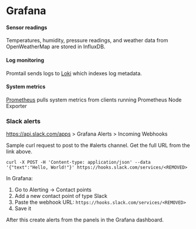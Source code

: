# Grafana

#### Sensor readings

Temperatures, humidity, pressure readings, and weather data from OpenWeatherMap are stored in InfluxDB.

#### Log monitoring

Promtail sends logs to [Loki](loki) which indexes log metadata.

#### System metrics

[Prometheus](prometheus) pulls system metrics from clients running Prometheus Node Exporter

### Slack alerts

https://api.slack.com/apps > Grafana Alerts > Incoming Webhooks

Sample curl request to post to the #alerts channel. Get the full URL from the link above.

```shell
curl -X POST -H 'Content-type: application/json' --data '{"text":"Hello, World!"}' https://hooks.slack.com/services/<REMOVED>
```

In Grafana:
1) Go to Alerting → Contact points
2) Add a new contact point of type Slack
3) Paste the webhook URL: 
```https://hooks.slack.com/services/<REMOVED>```
4) Save it

After this create alerts from the panels in the Grafana dashboard.
